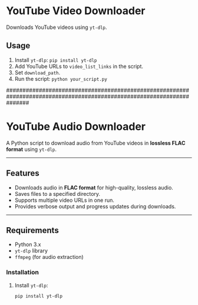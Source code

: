 
# YouTube Video Downloader

Downloads YouTube videos using `yt-dlp`.

## Usage

1.  Install `yt-dlp`: `pip install yt-dlp`
2.  Add YouTube URLs to `video_list_links` in the script.
3.  Set `download_path`.
4.  Run the script: `python your_script.py`





#######################################################################################################################



# YouTube Audio Downloader

A Python script to download audio from YouTube videos in **lossless FLAC format** using `yt-dlp`.

---

## Features

- Downloads audio in **FLAC format** for high-quality, lossless audio.
- Saves files to a specified directory.
- Supports multiple video URLs in one run.
- Provides verbose output and progress updates during downloads.

---

## Requirements

- Python 3.x
- `yt-dlp` library
- `ffmpeg` (for audio extraction)

### Installation

1. Install `yt-dlp`:
   ```bash
   pip install yt-dlp
